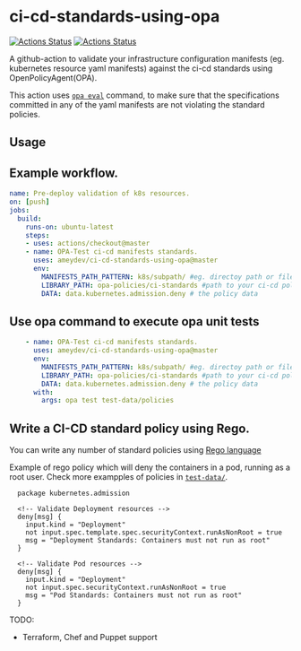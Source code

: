 # ci-cd-standards-using-opa
[![Actions Status](https://github.com/ameydev/ci-cd-standards-using-opa/workflows/Build./badge.svg?branch=master)](https://github.com/ameydev/ci-cd-standards-using-opa/actions) [![Actions Status](https://github.com/ameydev/ci-cd-standards-using-opa/workflows/Opa%20tests/badge.svg?branch=master)](https://github.com/ameydev/ci-cd-standards-using-opa/actions)

A github-action to validate your infrastructure configuration manifests (eg. kubernetes resource yaml manifests) against the ci-cd standards using OpenPolicyAgent(OPA).

This action uses [`opa eval`](https://www.openpolicyagent.org/docs/latest/#2-try-opa-eval) command, to make sure that the specifications committed in any of the yaml manifests are not violating the standard policies.


## Usage

## Example workflow.

```yaml
name: Pre-deploy validation of k8s resources.
on: [push]
jobs:
  build:
    runs-on: ubuntu-latest
    steps:
    - uses: actions/checkout@master
    - name: OPA-Test ci-cd manifests standards.
      uses: ameydev/ci-cd-standards-using-opa@master
      env:
        MANIFESTS_PATH_PATTERN: k8s/subpath/ #eg. directoy path or file path k8s/subpath/deploy.yaml
        LIBRARY_PATH: opa-policies/ci-standards #path to your ci-cd policies.
        DATA: data.kubernetes.admission.deny # the policy data 
```

## Use opa command to execute opa unit tests

```yaml
    - name: OPA-Test ci-cd manifests standards.
      uses: ameydev/ci-cd-standards-using-opa@master
      env:
        MANIFESTS_PATH_PATTERN: k8s/subpath/ #eg. directoy path or file path k8s/subpath/deploy.yaml
        LIBRARY_PATH: opa-policies/ci-standards #path to your ci-cd policies.
        DATA: data.kubernetes.admission.deny # the policy data 
      with:
        args: opa test test-data/policies 
```


## Write a CI-CD standard policy using Rego.

You can write any number of standard policies using [Rego language](https://www.openpolicyagent.org/docs/latest/policy-language/)

Example of rego policy which will deny the containers in a pod, running as a root user.
Check more exampples of policies in [`test-data/`](https://github.com/ameydev/ci-cd-standards-using-opa/tree/master/test-data/policies).

```
  package kubernetes.admission

  <!-- Validate Deployment resources -->
  deny[msg] {
    input.kind = "Deployment"
    not input.spec.template.spec.securityContext.runAsNonRoot = true
    msg = "Deployment Standards: Containers must not run as root"
  }

  <!-- Validate Pod resources -->
  deny[msg] {
    input.kind = "Deployment"
    not input.spec.securityContext.runAsNonRoot = true
    msg = "Pod Standards: Containers must not run as root"
  }

```


TODO:
- Terraform, Chef and Puppet support

